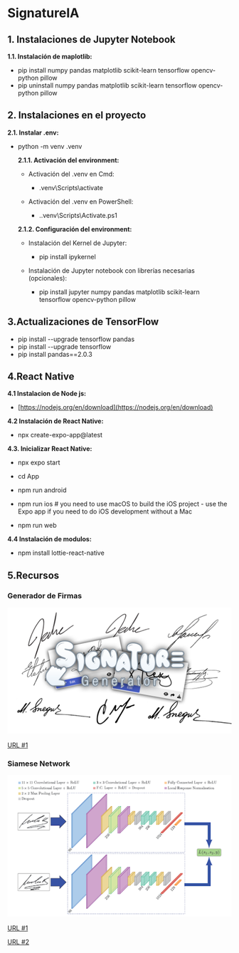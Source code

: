 # SignatureIA

## 1. Instalaciones de Jupyter Notebook

**1.1. Instalación de maplotlib:**

- pip install numpy pandas matplotlib scikit-learn tensorflow opencv-python pillow
- pip uninstall numpy pandas matplotlib scikit-learn tensorflow opencv-python pillow

## 2. Instalaciones en el proyecto

**2.1. Instalar .env:**

- python -m venv .venv

    **2.1.1. Activación del environment:**
    
    - Activación del .venv en Cmd:
    
        - .venv\Scripts\activate
        
    - Activación del .venv en PowerShell:
    
        - .\.venv\Scripts\Activate.ps1

    **2.1.2. Configuración del environment:**

    - Instalación del Kernel de Jupyter:
    
        - pip install ipykernel

    - Instalación de Jupyter notebook con librerías necesarias (opcionales):
    
        - pip install jupyter numpy pandas matplotlib scikit-learn tensorflow opencv-python pillow

## 3.Actualizaciones de TensorFlow

- pip install --upgrade tensorflow pandas
- pip install --upgrade tensorflow
- pip install pandas==2.0.3

## 4.React Native

**4.1 Instalacion de Node js:**

- [https://nodejs.org/en/download](https://nodejs.org/en/download)


**4.2 Instalación de React Native:**

- npx create-expo-app@latest

**4.3. Inicializar React Native:**

- npx expo start

- cd App
- npm run android
- npm run ios # you need to use macOS to build the iOS project - use the Expo app if you need to do iOS development without a Mac
- npm run web

**4.4 Instalación de modulos:**

- npm install lottie-react-native

## 5.Recursos

### Generador de Firmas

![Generador](1.png)

[URL #1](https://onlinesignatures.net/es)


### Siamese Network

![Siamese-Network](2.png)

[URL #1](https://builtin.com/machine-learning/siamese-network)

[URL #2](https://medium.com/@rinkinag24/a-comprehensive-guide-to-siamese-neural-networks-3358658c0513)